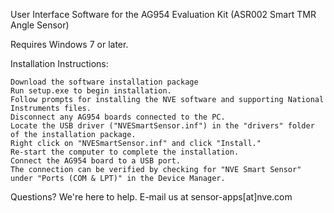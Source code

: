 User Interface Software for the AG954 Evaluation Kit (ASR002 Smart TMR Angle Sensor) 

Requires Windows 7 or later.

Installation Instructions:

    Download the software installation package
    Run setup.exe to begin installation.
    Follow prompts for installing the NVE software and supporting National Instruments files.
    Disconnect any AG954 boards connected to the PC.
    Locate the USB driver ("NVESmartSensor.inf") in the "drivers" folder of the installation package.
    Right click on "NVESmartSensor.inf" and click "Install."
    Re-start the computer to complete the installation.
    Connect the AG954 board to a USB port.
    The connection can be verified by checking for "NVE Smart Sensor" under "Ports (COM & LPT)" in the Device Manager.

Questions? We're here to help. E-mail us at sensor-apps[at]nve.com
